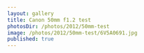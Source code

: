 ```yaml
---
layout: gallery
title: Canon 50mm f1.2 test
photosDir: /photos/2012/50mm-test
image: /photos/2012/50mm-test/6V5A0691.jpg
published: true
---
```

